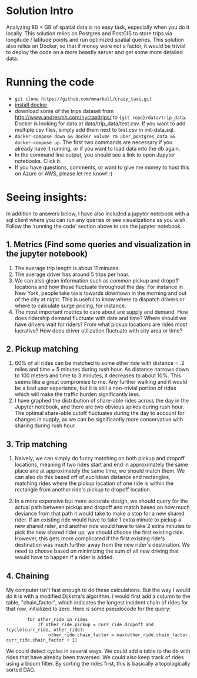 # Solution Intro
Analyzing 80 + GB of spatial data is no easy task, especially when you do it locally. This solution relies on Postgres and PostGIS to store trips via longitude / latitude points and run optimized spatial queries. This solution also relies on Docker, so that if money were not a factor, it would be trivial to deploy the code on a more beastly server and get some more detailed data.

# Running the code
- `git clone https://github.com/mmarkell/crazy_taxi.git`
- [install docker](https://www.docker.com/products/docker-desktop)
- download some of the trips dataset from http://www.andresmh.com/nyctaxitrips/ to `{git repo}/data/trip_data`. Docker is looking for data at data/trip_data/test.csv. If you want to add multiple csv files, simply add them next to test.csv in init-data.sql.
- `docker-compose down && docker volume rm uber_postgres_data && docker-compose up`. The first two commands are necessary if you already have it running, or if you want to load data into the db again.
- In the command line output, you should see a link to open Jupyter notebooks. Click it.
- If you have questions, comments, or want to give me money to host this on Azure or AWS, please let me know! :) 


# Seeing insights:
In addition to answers below, I have also included a jupyter notebook with a sql client where you can run any queries or see visualizations as you wish. Follow the 'running the code' section above to use the jupyter notebook.

## 1. Metrics (Find some queries and visualization in the jupyter notebook)
1. The average trip length is about 11 minutes.
2. The average driver has around 5 trips per hour.
3. We can also glean information such as common pickup and dropoff locations and how those fluctuate throughout the day. For instance in New York, people take taxis towards downtown in the morning and out of the city at night. This is useful to know where to dispatch drivers or where to calculate surge pricing, for instance.
4. The most important metrics to care about are supply and demand. How does ridership demand fluctuate with date and time? Where should we have drivers wait for riders? From what pickup locations are rides most lucrative? How does driver utilization fluctuate with city area or time? 

## 2. Pickup matching
1. 60% of all rides can be matched to some other ride with distance = .2 miles and time = 5 minutes during rush hour. As distance narrows down to 100 meters and time to 3 minutes, it decreases to about 10%. This seems like a great compromise to me. Any further walking and it would be a bad user experience, but it is still a non-trivial portion of rides which will make the traffic burden significantly less.
2. I have graphed the distribution of share-able rides across the day in the Jupyter notebook, and there are two obvious spikes during rush hour. The optimal share-able cutoff fluctuates during the day to account for changes in supply, as we can be significantly more conservative with sharing during rush hour. 

## 3. Trip matching
1. Naively, we can simply do fuzzy matching on both pickup and dropoff locations, meaning if two rides start and end in approximately the same place and at approximately the same time, we should match them. We can also do this based off of euclidean distance and rectangles, matching rides where the pickup location of one ride is within the rectangle from another ride's pickup to dropoff location.

2. In a more expensive but more accurate design, we should query for the actual path between pickup and dropoff and match based on how much deviance from that path it would take to make a stop for a new shared rider. If an existing ride would have to take 1 extra minute to pickup a new shared rider, and another ride would have to take 2 extra minutes to pick the new shared rider up, we should choose the first existing ride. However, this gets more complicated if the first existing ride's destination was much further away from the new rider's destination. We need to choose based on minimizing the sum of all new driving that would have to happen if a rider is added.
## 4. Chaining
My computer isn't fast enough to do these calculations. But the way I would do it is with a modified Dijkstra's algorithm. I would first add a column to the table, "chain_factor", which indicates the longest incident chain of rides for that row, initialized to zero. Here is some pseudocode for the query:
```For curr_ride in sorted(rides):
        for other_ride in rides
            If other_ride.pickup = curr_ride.dropoff and !cycle(curr_ride, other_ride):
                other_ride.chain_factor = max(other_ride.chain_factor, curr_ride.chain_factor + 1)
```

We could detect cycles in several ways. We could add a table to the db with rides that have already been traversed. We could also keep track of rides using a bloom filter. By sorting the
rides first, this is basically a topologically sorted DAG. 
